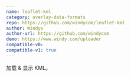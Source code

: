 ```yaml
---
name: leaflet-kml
category: overlay-data-formats
repo: https://github.com/windycom/leaflet-kml
author: Windyx
author-url: https://github.com/windycom
demo: https://www.windy.com/uploader
compatible-v0:
compatible-v1: true
---
```


加载 &amp; 显示 KML。
